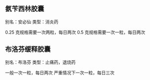 ## 氨苄西林胶囊

别名：安必仙
类型：消炎药

0.25 克规格需要一次两粒，每日两次
0.5 克规格需要一次一粒，每日两次

## 布洛芬缓释胶囊

别名：布洛芬
类型：止痛药，退烧药

一般一次一粒，每日两次
严重情况下一次一粒，每日三次
